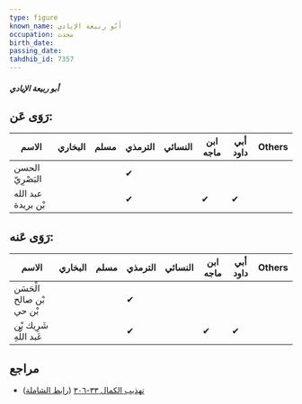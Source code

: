 ```yaml
---
type: figure
known_name: أَبُو ربيعة الإيادي
occupation: محدث
birth_date:
passing_date:
tahdhib_id: 7357
---
```

##### أبو ربيعة الإيادي

## رَوَى عَن:
| الاسم              | البخاري | مسلم | الترمذي | النسائي | ابن ماجه | أبي داود | Others |
| ------------------ | ------- | ---- | ------- | ------- | -------- | -------- | ------ |
| الحسن البَصْرِيّ   |         |      | ✔       |         |          |          |        |
| عبد الله بْن بريدة |         |      | ✔       |         | ✔        | ✔        |        |
## رَوَى عَنه:
| الاسم                    | البخاري | مسلم | الترمذي | النسائي | ابن ماجه | أبي داود | Others |
| ------------------------ | ------- | ---- | ------- | ------- | -------- | -------- | ------ |
| الْحَسَن بْن صالح بْن حي |         |      | ✔       |         |          |          |        |
| شَرِيك بْن عَبد اللَّهِ  |         |      | ✔       |         | ✔        | ✔        |        |
## مراجع
- [تهذيب الكمال ٣٣-٣٠٦](obsidian://open?vault=Tahdhib-al-Kamal&file=Figures/٧٣٥٧-أبو%20ربيعة%20الإيادي) ([رابط الشاملة](https://shamela.ws/book/3722/17977))